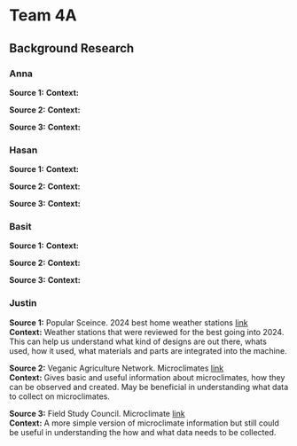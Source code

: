 # Team 4A

## **Background Research**

### Anna

**Source 1:**
**Context:**

**Source 2:**
**Context:**

**Source 3:**
**Context:**


### Hasan

**Source 1:**
**Context:**

**Source 2:**
**Context:**

**Source 3:**
**Context:**


### Basit

**Source 1:**
**Context:**

**Source 2:**
**Context:**

**Source 3:**
**Context:**


### Justin

**Source 1:** Popular Sceince. 2024 best home weather stations [link](https://www.popsci.com/gear/best-home-weather-stations/)   
**Context:** Weather stations that were reviewed for the best going into 2024. This can help us understand what kind of designs are out there, whats used, how it used, what materials and parts are integrated into the machine.

**Source 2:** Veganic Agriculture Network. Microclimates [link](https://goveganic.net/how-to-grow/approaches-to-veganic/permaculture/microclimates/)   
**Context:** Gives basic and useful information about microclimates, how they can be observed and created. May be beneficial in understanding what data to collect on microclimates.

**Source 3:** Field Study Council. Microclimate [link](https://www.field-studies-council.org/resources/16-18-biology/fieldwork-techniques/abiotic-factors/microclimate/)   
**Context:** A more simple version of microclimate information but still could be useful in understanding the how and what data needs to be collected.





